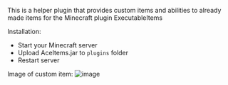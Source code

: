 This is a helper plugin that provides custom items and abilities to already made items for the Minecraft plugin ExecutableItems

Installation:
- Start your Minecraft server
- Upload AceItems.jar to `plugins` folder
- Restart server

Image of custom item:
![image](https://github.com/user-attachments/assets/6185444a-8b07-4f58-816e-f23c07b811c3)
